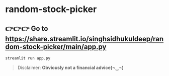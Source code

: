 # random-stock-picker



## 👉👉👉 Go to https://share.streamlit.io/singhsidhukuldeep/random-stock-picker/main/app.py

```shell
streamlit run app.py 
```

> Disclaimer: **Obviously not a financial advice(¬‿¬)**